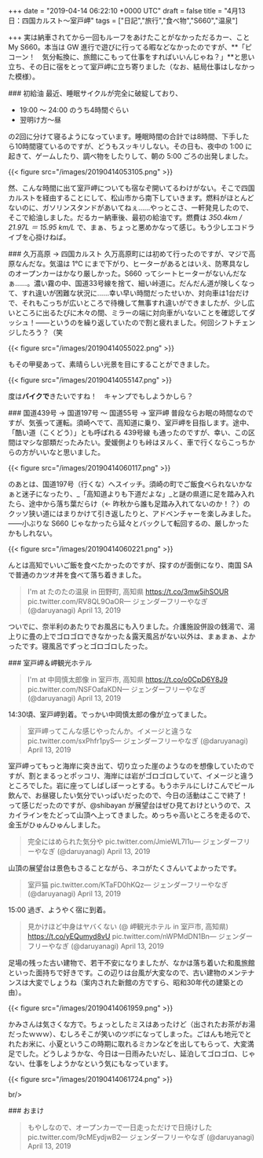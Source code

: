 
+++
date = "2019-04-14 06:22:10 +0000 UTC"
draft = false
title = "4月13日：四国カルスト～室戸岬"
tags = ["日記","旅行","食べ物","S660","温泉"]

+++
実は納車されてから一回もルーフをあけたことがなかっただるカー、こと My S660。本当は GW 進行で遊びに行ってる暇などなかったのですが、**「ピコーン！　気分転換に、旅館にこもって仕事をすればいいんじゃね？」**と思い立ち、その日に宿をとって室戸岬に立ち寄りました（なお、結局仕事はしなかった模様）。

<div class="section">
    ### 初給油
    最近、睡眠サイクルが完全に破綻しており、

<ul>
<li>19:00 ～ 24:00 のうち4時間ぐらい</li>
<li>翌明け方～昼</li>
</ul>の2回に分けて寝るようになっています。睡眠時間の合計では8時間、下手したら10時間寝ているのですが、どうもスッキリしない。その日も、夜中の 1:00 に起きて、ゲームしたり、調べ物をしたりして、朝の 5:00 ごろの出発しました。

{{< figure src="/images/20190414053105.png"  >}}

然、こんな時間に出て室戸岬についても宿なぞ開いてるわけがない。そこで四国カルストを経由することにして、松山市から南下していきます。燃料がほとんどないのに、ガソリンスタンドがあいてねぇ……やっとこさ、一軒発見したので、そこで給油しました。だるカー納車後、最初の給油です。燃費は _350.4km / 21.97L ＝ 15.95 km/L_ で、まぁ、ちょっと悪めかなって感じ。もう少しエコドライブを心掛けねば。

</div>
<div class="section">
    ### 久万高原 → 四国カルスト
    久万高原町には初めて行ったのですが、マジで高原なんだな。気温は 1℃ にまで下がり、ヒーターがあるとはいえ、防寒具なしのオープンカーはかなり厳しかった。S660 ってシートヒーターがないんだなぁ……。濃い霧の中、国道33号線を捨て、細い峠道に。だんだん道が険しくなって、すれ違いが困難な状況に……幸い早い時間だったせいか、対向車は1台だけで、それもこっちが広いところで待機して無事すれ違いができましたが、少し広いところに出るたびに木々の間、ミラーの端に対向車がいないことを確認してダッシュ！――というのを繰り返していたので割と疲れました。何回シフトチェンジしたろう？（笑

{{< figure src="/images/20190414055022.png"  >}}

もその甲斐あって、素晴らしい光景を目にすることができました。

{{< figure src="/images/20190414055147.png"  >}}

度は**バイクで**きたいですね！　キャンプでもしようかしら？

</div>
<div class="section">
    ### 国道439号 → 国道197号 ～ 国道55号 → 室戸岬
    普段ならお眠の時間なのですが、気張って運転。須崎へでて、高知道に乗り、室戸岬を目指します。途中、「酷い道（こくどう）」とも呼ばれる 439号線 も通ったのですが、幸い、この区間はマシな部類だったみたい。愛媛側よりも峠はヌルく、車で行くならこっちからの方がいいなと思いました。

{{< figure src="/images/20190414060117.png"  >}}

のあとは、国道197号（行くな）へスイッチ。須崎の町でご飯食べられないかなぁと迷子になったり、_「高知道よりも下道だよな」_と謎の県道に足を踏み入れたら、途中から落ち葉だらけ（← 昨秋から誰も足踏み入れてないのか！？）のクッソ狭い道にはまりかけて引き返したりと、アドベンチャーを楽しみました。――小ぶりな S660 じゃなかったら延々とバックして転回するの、厳しかったかもしれない。

{{< figure src="/images/20190414060221.png"  >}}

んとは高知でいいご飯を食べたかったのですが、探すのが面倒になり、南国 SA で普通のカツオ丼を食べて落ち着きました。

>I&#39;m at たのたの温泉 in 田野町, 高知県 https://t.co/3mw5ihSOUR pic.twitter.com/RV8QL9OaOR— ジェンダーフリーやなぎ (@daruyanagi) April 13, 2019<script async="" src="https://platform.twitter.com/widgets.js" charset="utf-8"></script>

ついでに、奈半利のあたりでお風呂にも入りました。介護施設併設の銭湯で、湯上りに畳の上でゴロゴロできなかった＆露天風呂がない以外は、まぁまぁ、よかったです。寝風呂でずっとゴロゴロしたった。

</div>
<div class="section">
    ### 室戸岬＆岬観光ホテル
    

>I&#39;m at 中岡慎太郎像 in 室戸市, 高知県 https://t.co/o0CpD6Y8J9 pic.twitter.com/NSFOafaKDN— ジェンダーフリーやなぎ (@daruyanagi) April 13, 2019<script async="" src="https://platform.twitter.com/widgets.js" charset="utf-8"></script>

14:30頃、室戸岬到着。でっかい中岡慎太郎の像が立ってました。

>室戸岬ってこんな感じやったんか。イメージと違うな pic.twitter.com/sxPhfr1pyS— ジェンダーフリーやなぎ (@daruyanagi) April 13, 2019<script async="" src="https://platform.twitter.com/widgets.js" charset="utf-8"></script>

室戸岬ってもっと海岸に突き出て、切り立った崖のようなのを想像していたのですが、割とまるっとポッコリ、海岸には岩がゴロゴロしていて、イメージと違うところでした。岩に座ってしばしぼーっとする。もうホテルにしけこんでビール飲んで、お昼寝したい気分でいっぱいだったので、今日の活動はここで終了！　って感じだったのですが、@shibayan が展望台はぜひ見ておけというので、スカイラインをたどって山頂へ上ってきました。めっちゃ高いところを走るので、金玉がひゅんひゅんしました。

>完全にはめられた気分や pic.twitter.com/JmieWL7l1u— ジェンダーフリーやなぎ (@daruyanagi) April 13, 2019<script async="" src="https://platform.twitter.com/widgets.js" charset="utf-8"></script>

山頂の展望台は景色もさることながら、ネコがたくさんいてよかったです。

>室戸猫 pic.twitter.com/KTaFD0hKQz— ジェンダーフリーやなぎ (@daruyanagi) April 13, 2019<script async="" src="https://platform.twitter.com/widgets.js" charset="utf-8"></script>

15:00 過ぎ、ようやく宿に到着。

>見かけほど中身はヤバくない (@ 岬観光ホテル in 室戸市, 高知県) https://t.co/yEQumyd8vU pic.twitter.com/nWPMdDN1Bn— ジェンダーフリーやなぎ (@daruyanagi) April 13, 2019<script async="" src="https://platform.twitter.com/widgets.js" charset="utf-8"></script>

足場の残った古い建物で、若干不安になりましたが、なかは落ち着いた和風旅館といった面持ちで好きです。この辺りは台風が大変なので、古い建物のメンテナンスは大変でしょうね（案内された新館の方ですら、昭和30年代の建築との由）。

{{< figure src="/images/20190414061959.png"  >}}

かみさんは気さくな方で。ちょっとしたミスはあったけど（出されたお茶がお湯だったｗｗｗ）、むしろそこが笑いのツボになってしまった。ごはんも地元でとれたお米に、小夏というこの時期に取れるミカンなどを出してもらって、大変満足でした。どうしようかな、今日は一日雨みたいだし、延泊してゴロゴロ、じゃない、仕事をしようかなという気にもなっています。

{{< figure src="/images/20190414061724.png"  >}}

br/>


</div>
<div class="section">
    ### おまけ
    

>もやしなので、オープンカーで一日走っただけで日焼けした pic.twitter.com/9cMEydjwB2— ジェンダーフリーやなぎ (@daruyanagi) April 13, 2019<script async="" src="https://platform.twitter.com/widgets.js" charset="utf-8"></script>

</div>

